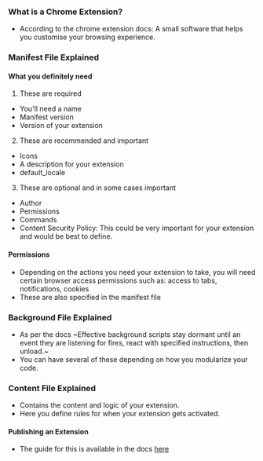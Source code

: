 ### What is a Chrome Extension?
- According to the chrome extension docs:
  A small software that helps you customise your browsing experience.

### Manifest File Explained

#### What you definitely need
1. These are required
- You'll need a name
- Manifest version
- Version of your extension

2. These are recommended and important
- Icons
- A description for your extension
- default_locale

3. These are optional and in some cases important

- Author
- Permissions
- Commands
- Content Security Policy: This could be very important for your extension and would be best to define.

#### Permissions

- Depending on the actions you need your extension to take, you will need certain browser access permissions such as:
access to tabs, notifications, cookies
- These are also specified in the manifest file


### Background File Explained
- As per the docs
  ~Effective background scripts stay dormant until an event they are listening for fires, react with specified instructions, then unload.~
- You can have several of these depending on how you modularize your code.

### Content File Explained
- Contains the content and logic of your extension.
- Here you define rules for when your extension gets activated.


#### Publishing an Extension
- The guide for this is available in the docs [here](https://developer.chrome.com/webstore/publish)
